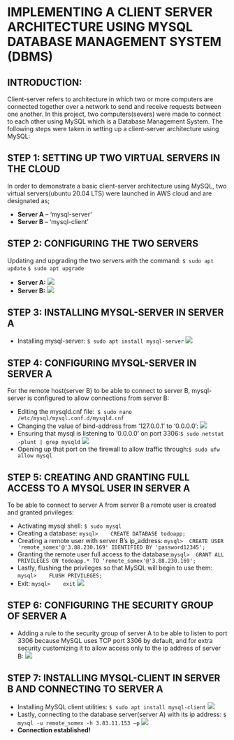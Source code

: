 # IMPLEMENTING A CLIENT SERVER ARCHITECTURE USING MYSQL DATABASE MANAGEMENT SYSTEM (DBMS)

## INTRODUCTION:
  Client-server refers to architecture in which two or more computers are connected together over a network to send and receive requests between one another. In this project, two computers(severs) were made to connect to each other using MySQL which is a Database Management System. 
The following steps were taken in setting up a client-server architecture using MySQL:

## STEP 1:	SETTING UP TWO VIRTUAL SERVERS IN THE CLOUD
In order to demonstrate a basic client-server architecture using MySQL, two virtual servers(ubuntu 20.04 LTS) were launched in AWS cloud and are designated as;
- **Server A** – ‘mysql-server’
- **Server B** – ‘mysql-client’

## STEP 2:	CONFIGURING THE TWO SERVERS
Updating and upgrading the two servers with the command:
`$ sudo apt update`
`$ sudo apt upgrade`
- **Server A:**
![](https://github.com/somex6/Darey.io-Projects/blob/main/img/project5/updating%20and%20upgrading%20%20server%20A.png)
- **Server B:**
![](https://github.com/somex6/Darey.io-Projects/blob/main/img/project5/updating%20and%20upgrading%20server%20B.png)

## STEP 3:	INSTALLING MYSQL-SERVER IN SERVER A
-	Installing mysql-server: `$ sudo apt install mysql-server`
![](https://github.com/somex6/Darey.io-Projects/blob/main/img/project5/installing%20mysql-server%20on%20server%20A.png)

## STEP 4: 	CONFIGURING MYSQL-SERVER IN SERVER A
For the remote host(server B) to be able to connect to server B, mysql-server is configured to allow connections from server B:
-	Editing the mysqld.cnf file:` $ sudo nano /etc/mysql/mysql.conf.d/mysqld.cnf`
-	Changing the value of bind-address from ‘127.0.0.1’ to ‘0.0.0.0’:
![](https://github.com/somex6/Darey.io-Projects/blob/main/img/project5/configuring%20the%20mysql-server.png)
-	Ensuring that mysql is listening to ‘0.0.0.0’ on port 3306:`$ sudo netstat -plunt | grep mysqld`
![](https://github.com/somex6/Darey.io-Projects/blob/main/img/project5/ensuring%20that%20mysql%20is%20listening%20to%200.0.0.0.png)
-	Opening up that port on the firewall to allow traffic through:`$ sudo ufw allow mysql`

## STEP 5: 	CREATING AND GRANTING FULL ACCESS TO A MYSQL USER IN SERVER A
To be able to connect to server A from server B a remote user is created and granted privileges:
-	Activating mysql shell: `$ sudo mysql`
-	Creating a database: `mysql>	CREATE DATABASE todoapp;`
-	Creating a remote user with server B’s ip_address: `mysql>	CREATE USER 'remote_somex'@'3.88.230.169' IDENTIFIED BY 'password12345';`
-	Granting the remote user full access to the database:`mysql>  GRANT ALL PRIVILEGES ON todoapp.* TO 'remote_somex'@'3.88.230.169';`
-	Lastly, flushing the privileges so that MySQL will begin to use them: `mysql>	 FLUSH PRIVILEGES;`
-	Exit: `mysql>	 exit`
![](https://github.com/somex6/Darey.io-Projects/blob/main/img/project5/creating%20a%20mysql%20user%20in%20server-A.png)

## STEP 6:	CONFIGURING THE SECURITY GROUP OF SERVER A
-	Adding a rule to the security group of server A to be able to listen to port 3306 because MySQL uses TCP port 3306 by default, and for extra security customizing it to allow access only to the ip address of server B:
![](https://github.com/somex6/Darey.io-Projects/blob/main/img/project5/configuring%20the%20security%20group%20of%20server-A.png)

## STEP 7:	INSTALLING MYSQL-CLIENT IN SERVER B AND CONNECTING TO SERVER A
-	Installing MySQL client utilities: `$ sudo apt install mysql-client`
![](https://github.com/somex6/Darey.io-Projects/blob/main/img/project5/installing%20mysql-client%20on%20server%20B.png)
-	Lastly, connecting to the database server(server A) with its ip address: `$ mysql -u remote_somex -h 3.83.11.153 –p`
![](https://github.com/somex6/Darey.io-Projects/blob/main/img/project5/connecting%20to%20mysql%20server%20from%20the%20client%20server.png)
-	**Connection established!**

